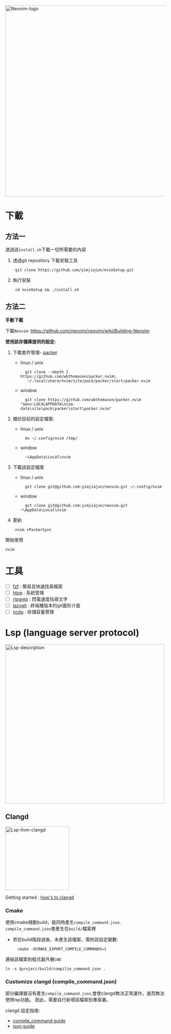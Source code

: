 <img src="https://upload.wikimedia.org/wikipedia/commons/4/4f/Neovim-logo.svg" alt="Neovim-logo" width="600"/>

# 下載

## 方法一

透過該`install.sh`下載一切所需要的內容

1. 透過git repository 下載安裝工具

		git clone https://github.com/yimjiajun/nvimSetup.git

2. 執行安裝

		cd nvimSetup && ./install.sh

## 方法二

**手動下載**

下載`Neovim`: https://github.com/neovim/neovim/wiki/Building-Neovim

**使用該存儲庫提供的設定:**

1. 下載套件管理- [packer](https://github.com/wbthomason/packer.nvim)
	- linux / unix

			git clone --depth 1 https://github.com/wbthomason/packer.nvim\
			 ~/.local/share/nvim/site/pack/packer/start/packer.nvim

	- window

			git clone https://github.com/wbthomason/packer.nvim "$env:LOCALAPPDATA\nvim-data\site\pack\packer\start\packer.nvim"

2. 備份目前的設定檔案:
	- linux / unix

			mv ~/.config/nvim /tmp/

	- window

			~\AppData\Local\nvim

3. 下載該設定檔案
	- linux / unix

			git clone git@github.com:yimjiajun/neovim.git ~/.config/nvim

	- window

			git clone git@github.com:yimjiajun/neovim.git ~\AppData\Local\nvim

4. 更新

		nvim +PackerSync

開始使用

	nvim

# 工具

- [ ] [fzf](https://github.com/junegunn/fzf) : 簡易且快速找尋檔案
- [ ] [htop](https://htop.dev/) : 系統管理
- [ ] [ripgrep](https://github.com/BurntSushi/ripgrep) : 閃電速度找尋文字
- [ ] [lazygit](https://github.com/jesseduffield/lazygit) : 終端機版本的git圖形介面
- [ ] [ncdu](https://dev.yorhel.nl/ncdu) : 存儲容量管理

# Lsp (language server protocol)
<img src="https://matklad.github.io/assets/LSP-MxN.png" alt="Lsp-description" width="500"/>

## Clangd

<img src="https://llvm.org/img/LLVMWyvernBig.png" alt="Lsp-llvm-clangd" width="200"/>

Getting started : [how's to clangd](https://clangd.llvm.org/installation#compile_commandsjson)

### Cmake

使用cmake規劃build，能同時產生`compile_command.json`.
`compile_command.json`會產生在`build/`檔案裡
- 若在build階段過後，未產生該檔案，需附該設定變數:

		cmake -DCMAKE_EXPORT_COMPILE_COMMANDS=1

連結該檔案到程式最外層`CWD`

	ln -s $project/build/compilie_command.json .

### Customize clangd (compile_command.json)

部分編譯器沒有產生`compile_command.json`,會使clangd無法正常運作，進而無法使用lsp功能。
因此，需要自行新增該檔案到專案裏。

clangd 設定指南:
- [compile_command guide](https://github.com/neovim/nvim-lspconfig/blob/master/doc/server_configurations.md#clangd)
- [json guide](https://clang.llvm.org/docs/JSONCompilationDatabase.html)
